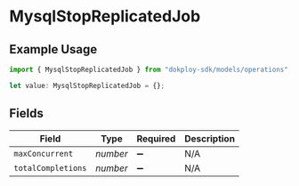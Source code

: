 # MysqlStopReplicatedJob

## Example Usage

```typescript
import { MysqlStopReplicatedJob } from "dokploy-sdk/models/operations";

let value: MysqlStopReplicatedJob = {};
```

## Fields

| Field              | Type               | Required           | Description        |
| ------------------ | ------------------ | ------------------ | ------------------ |
| `maxConcurrent`    | *number*           | :heavy_minus_sign: | N/A                |
| `totalCompletions` | *number*           | :heavy_minus_sign: | N/A                |